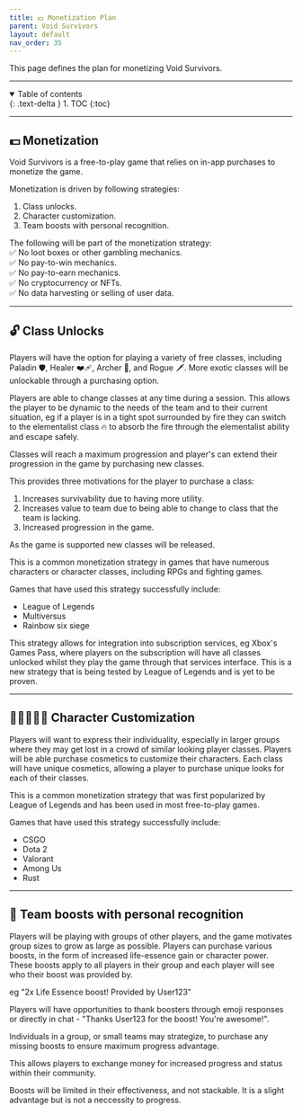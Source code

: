 ```yaml
---
title: 💵 Monetization Plan
parent: Void Survivors
layout: default
nav_order: 35
---
```


This page defines the plan for monetizing Void Survivors.

----

<details open markdown="block">
  <summary>
    Table of contents
  </summary>
  {: .text-delta }
1. TOC
{:toc}
</details>

----

## 💵 Monetization

Void Survivors is a free-to-play game that relies on in-app purchases to monetize the game.

Monetization is driven by following strategies:
1. Class unlocks.
2. Character customization.
3. Team boosts with personal recognition.

The following will be part of the monetization strategy:\
✅ No loot boxes or other gambling mechanics.\
✅ No pay-to-win mechanics.\
✅ No pay-to-earn mechanics.\
✅ No cryptocurrency or NFTs.\
✅ No data harvesting or selling of user data.

----

## 🔓 Class Unlocks

Players will have the option for playing a variety of free classes, including Paladin 🛡️,  Healer ❤️‍🩹, Archer 🏹, and Rogue 🗡️. More exotic classes will be unlockable through a purchasing option.

Players are able to change classes at any time during a session. This allows the player to be dynamic to the needs of the team and to their current situation, eg if a player is in a tight spot surrounded by fire they can switch to the elementalist class 🔥 to absorb the fire through the elementalist ability and escape safely.

Classes will reach a maximum progression and player's can extend their progression in the game by purchasing new classes.

This provides three motivations for the player to purchase a class:
1. Increases survivability due to having more utility.
2. Increases value to team due to being able to change to class that the team is lacking.
3. Increased progression in the game.

As the game is supported new classes will be released.

This is a common monetization strategy in games that have numerous characters or character classes, including RPGs and fighting games.

Games that have used this strategy successfully include:
* League of Legends
* Multiversus
* Rainbow six siege

This strategy allows for integration into subscription services, eg Xbox's Games Pass, where players on the subscription will have all classes unlocked whilst they play the game through that services interface. This is a new strategy that is being tested by League of Legends and is yet to be proven.

----

## 🎩👒🤠🧑‍🎄 Character Customization

Players will want to express their individuality, especially in larger groups where they may get lost in a crowd of similar looking player classes. Players will be able purchase cosmetics to customize their characters. Each class will have unique cosmetics, allowing a player to purchase unique looks for each of their classes.

This is a common monetization strategy that was first popularized by League of Legends and has been used in most free-to-play games.

Games that have used this strategy successfully include:
* CSGO
* Dota 2
* Valorant
* Among Us
* Rust

----

## 🍻 Team boosts with personal recognition

Players will be playing with groups of other players, and the game motivates group sizes to grow as large as possible. Players can purchase various boosts, in the form of increased life-essence gain or character power. These boosts apply to all players in their group and each player will see who their boost was provided by.

eg "2x Life Essence boost! Provided by User123"

Players will have opportunities to thank boosters through emoji responses or directly in chat - "Thanks User123 for the boost! You're awesome!".

Individuals in a group, or small teams may strategize, to purchase any missing boosts to ensure maximum progress advantage.

This allows players to exchange money for increased progress and status within their community.

Boosts will be limited in their effectiveness, and not stackable. It is a slight advantage but is not a neccessity to progress.